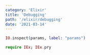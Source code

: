 ```yaml
---
category: 'Elixir'
title: 'Debugging'
path: '/elixir/debugging'
date: '2021-03-14'
---
```


```elixir
IO.inspect(params, label: "params")

require IEx; IEx.pry
```
